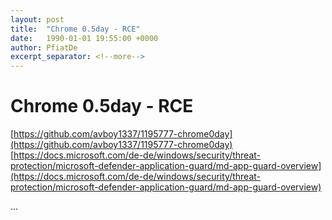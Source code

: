 ```yaml
---
layout: post
title:  "Chrome 0.5day - RCE"
date:   1990-01-01 19:55:00 +0000
author: PfiatDe
excerpt_separator: <!--more-->
---
```


# Chrome 0.5day - RCE
[https://github.com/avboy1337/1195777-chrome0day](https://github.com/avboy1337/1195777-chrome0day)
[https://docs.microsoft.com/de-de/windows/security/threat-protection/microsoft-defender-application-guard/md-app-guard-overview](https://docs.microsoft.com/de-de/windows/security/threat-protection/microsoft-defender-application-guard/md-app-guard-overview)

...
<!--more-->
